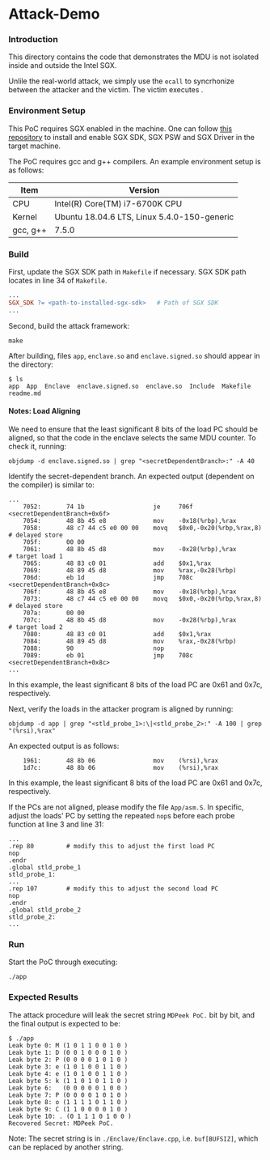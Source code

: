# Attack-Demo

### Introduction

This directory contains the code that demonstrates the MDU is not isolated inside and outside the Intel SGX.

Unlile the real-world attack, we simply use the `ecall` to syncrhonize between the attacker and the victim. The victim executes . 

### Environment Setup

This PoC requires SGX enabled in the machine. One can follow [this repository](https://github.com/intel/linux-sgx) to install and enable SGX SDK, SGX PSW and SGX Driver in the target machine.

The PoC requires gcc and g++ compilers. An example environment setup is as follows:

| Item     | Version                                     |
| -------- | ------------------------------------------- |
| CPU      | Intel(R) Core(TM) i7-6700K CPU              |
| Kernel   | Ubuntu 18.04.6 LTS, Linux 5.4.0-150-generic |
| gcc, g++ | 7.5.0                                       |

### Build

First, update the SGX SDK path in `Makefile` if necessary. SGX SDK path locates in line 34 of `Makefile`.

```makefile
...
SGX_SDK ?= <path-to-installed-sgx-sdk>   # Path of SGX SDK
...
```

Second, build the attack framework:

```shell
make
```

After building, files `app`, `enclave.so` and `enclave.signed.so` should appear in the directory:

```shell
$ ls
app  App  Enclave  enclave.signed.so  enclave.so  Include  Makefile  readme.md
```

#### Notes: Load Aligning

We need to ensure that the least significant 8 bits of the load PC should be aligned, so that the code in the enclave selects the same MDU counter. To check it, running:

```shell
objdump -d enclave.signed.so | grep "<secretDependentBranch>:" -A 40
```

Identify the secret-dependent branch. An expected output (dependent on the compiler) is similar to:

```shell
...
    7052:       74 1b                   je     706f <secretDependentBranch+0x6f>
    7054:       48 8b 45 e8             mov    -0x18(%rbp),%rax
    7058:       48 c7 44 c5 e0 00 00    movq   $0x0,-0x20(%rbp,%rax,8)  # delayed store
    705f:       00 00 
    7061:       48 8b 45 d8             mov    -0x28(%rbp),%rax         # target load 1
    7065:       48 83 c0 01             add    $0x1,%rax
    7069:       48 89 45 d8             mov    %rax,-0x28(%rbp)
    706d:       eb 1d                   jmp    708c <secretDependentBranch+0x8c>
    706f:       48 8b 45 e8             mov    -0x18(%rbp),%rax
    7073:       48 c7 44 c5 e0 00 00    movq   $0x0,-0x20(%rbp,%rax,8)  # delayed store
    707a:       00 00 
    707c:       48 8b 45 d8             mov    -0x28(%rbp),%rax         # target load 2
    7080:       48 83 c0 01             add    $0x1,%rax
    7084:       48 89 45 d8             mov    %rax,-0x28(%rbp)
    7088:       90                      nop
    7089:       eb 01                   jmp    708c <secretDependentBranch+0x8c>
...
```

In this example, the least significant 8 bits of the load PC are 0x61 and 0x7c, respectively. 

Next, verify the loads in the attacker program is aligned by running:

```shell
objdump -d app | grep "<stld_probe_1>:\|<stld_probe_2>:" -A 100 | grep "(%rsi),%rax"
```

An expected output is as follows:

```
    1961:       48 8b 06                mov    (%rsi),%rax
    1d7c:       48 8b 06                mov    (%rsi),%rax
```

In this example, the least significant 8 bits of the load PC are 0x61 and 0x7c, respectively. 

If the PCs are not aligned, please modify the file `App/asm.S`. In specific, adjust the loads' PC by setting the repeated `nop`s before each probe function at line 3 and line 31:

```
...
.rep 80         # modify this to adjust the first load PC
nop
.endr
.global stld_probe_1
stld_probe_1:
...
.rep 107        # modify this to adjust the second load PC
nop
.endr
.global stld_probe_2
stld_probe_2:
...
```

### Run

Start the PoC through executing:

```shell
./app
```

### Expected Results

The attack procedure will leak the secret string `MDPeek PoC.` bit by bit, and the final output is expected to be:

```shell
$ ./app 
Leak byte 0: M (1 0 1 1 0 0 1 0 )
Leak byte 1: D (0 0 1 0 0 0 1 0 )
Leak byte 2: P (0 0 0 0 1 0 1 0 )
Leak byte 3: e (1 0 1 0 0 1 1 0 )
Leak byte 4: e (1 0 1 0 0 1 1 0 )
Leak byte 5: k (1 1 0 1 0 1 1 0 )
Leak byte 6:   (0 0 0 0 0 1 0 0 )
Leak byte 7: P (0 0 0 0 1 0 1 0 )
Leak byte 8: o (1 1 1 1 0 1 1 0 )
Leak byte 9: C (1 1 0 0 0 0 1 0 )
Leak byte 10: . (0 1 1 1 0 1 0 0 )
Recovered Secret: MDPeek PoC.
```

Note: The secret string is in `./Enclave/Enclave.cpp`, i.e. `buf[BUFSIZ]`, which can be replaced by another string.
